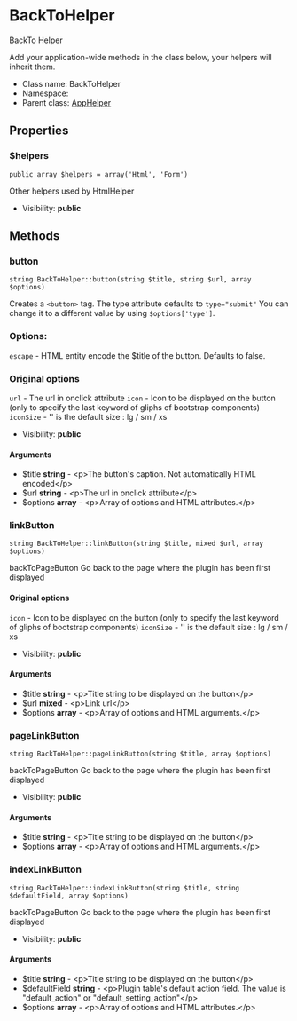 BackToHelper
===============

BackTo Helper

Add your application-wide methods in the class below, your helpers
will inherit them.


* Class name: BackToHelper
* Namespace: 
* Parent class: [AppHelper](AppHelper.md)





Properties
----------


### $helpers

    public array $helpers = array('Html', 'Form')

Other helpers used by HtmlHelper



* Visibility: **public**


Methods
-------


### button

    string BackToHelper::button(string $title, string $url, array $options)

Creates a `<button>` tag. The type attribute defaults to `type="submit"`
You can change it to a different value by using `$options['type']`.

### Options:

  `escape` - HTML entity encode the $title of the button. Defaults to false.

### Original options
  `url` - The url in onclick attribute
 `icon` - Icon to be displayed on the button (only to specify the last keyword of gliphs of bootstrap components)
 `iconSize` - '' is the default size : lg / sm / xs

* Visibility: **public**


#### Arguments
* $title **string** - &lt;p&gt;The button&#039;s caption. Not automatically HTML encoded&lt;/p&gt;
* $url **string** - &lt;p&gt;The url in onclick attribute&lt;/p&gt;
* $options **array** - &lt;p&gt;Array of options and HTML attributes.&lt;/p&gt;



### linkButton

    string BackToHelper::linkButton(string $title, mixed $url, array $options)

backToPageButton Go back to the page where the plugin has been first displayed
  #### Original options
   `icon` - Icon to be displayed on the button (only to specify the last keyword of gliphs of bootstrap components)
   `iconSize` - '' is the default size : lg / sm / xs



* Visibility: **public**


#### Arguments
* $title **string** - &lt;p&gt;Title string to be displayed on the button&lt;/p&gt;
* $url **mixed** - &lt;p&gt;Link url&lt;/p&gt;
* $options **array** - &lt;p&gt;Array of options and HTML arguments.&lt;/p&gt;



### pageLinkButton

    string BackToHelper::pageLinkButton(string $title, array $options)

backToPageButton Go back to the page where the plugin has been first displayed



* Visibility: **public**


#### Arguments
* $title **string** - &lt;p&gt;Title string to be displayed on the button&lt;/p&gt;
* $options **array** - &lt;p&gt;Array of options and HTML arguments.&lt;/p&gt;



### indexLinkButton

    string BackToHelper::indexLinkButton(string $title, string $defaultField, array $options)

backToPageButton Go back to the page where the plugin has been first displayed



* Visibility: **public**


#### Arguments
* $title **string** - &lt;p&gt;Title string to be displayed on the button&lt;/p&gt;
* $defaultField **string** - &lt;p&gt;Plugin table&#039;s default action field. The value is &quot;default_action&quot; or &quot;default_setting_action&quot;&lt;/p&gt;
* $options **array** - &lt;p&gt;Array of options and HTML attributes.&lt;/p&gt;


